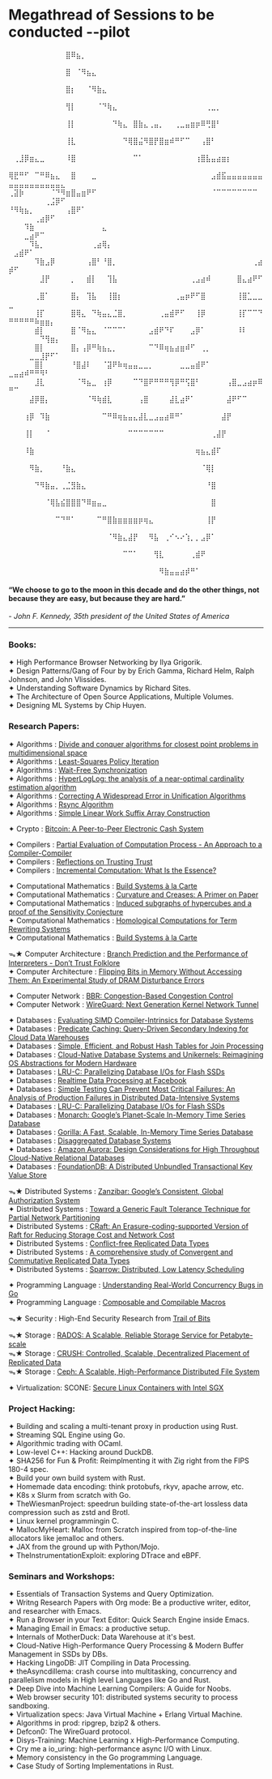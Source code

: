 # Megathread of Sessions to be conducted --pilot
⠀⠀⠀⠀⠀⠀⠀⠀⠀⠀⠀⣿⠿⣦⡀⠀⠀⠀⠀⠀⠀⠀⠀⠀⠀⠀⠀⠀⠀⠀⠀⠀⠀⠀⠀⠀⠀⠀⠀⠀⠀⠀⠀⠀⠀⠀⠀⠀⠀⠀⠀⠀⠀⠀⠀⠀⠀⠀⠀⠀
⠀⠀⠀⠀⠀⠀⠀⠀⠀⠀⠀⣿⠀⠈⠻⣦⣄⠀⠀⠀⠀⠀⠀⠀⠀⠀⠀⠀⠀⠀⠀⠀⠀⠀⠀⠀⠀⠀⠀⠀⠀⠀⠀⠀⠀⠀⠀⠀⠀⠀⠀⠀⠀⠀⠀⠀⠀⠀⠀⠀
⠀⠀⠀⠀⠀⠀⠀⠀⠀⠀⠀⣿⡆⠀⠀⠈⠻⣷⣄⠀⠀⠀⠀⠀⠀⠀⠀⠀⠀⠀⠀⠀⠀⠀⠀⠀⠀⠀⠀⠀⠀⠀⠀⠀⠀⠀⠀⠀⠀⠀⠀⠀⠀⠀⠀⠀⠀⠀⠀⠀
⠀⠀⠀⠀⠀⠀⠀⠀⠀⠀⠀⢻⡇⠀⠀⠀⠀⠈⠙⢷⣄⠀⠀⠀⠀⠀⠀⠀⠀⠀⠀⠀⠀⠀⠀⠀⠀⠀⢀⣀⡀⠀⠀⠀⠀⠀⠀⠀⠀⠀⠀⠀⠀⠀⠀⠀⠀⠀⠀⠀
⠀⠀⠀⠀⠀⠀⠀⠀⠀⠀⠀⢸⡇⠀⠀⠀⠀⠀⠀⠀⠙⢷⣄⠀⣿⣷⣄⢀⣤⡀⠀⠀⢀⣀⣤⣶⡶⠿⢛⣿⠃⠀⠀⠀⠀⠀⠀⠀⠀⠀⠀⠀⠀⠀⠀⠀⠀⠀⠀⠀
⠀⠀⠀⠀⠀⠀⠀⠀⠀⠀⠀⢸⣇⠀⠀⠀⠀⠀⠀⠀⠀⠀⠙⢿⣿⣬⠻⣿⡟⣿⣶⠾⠛⠋⠉⠀⠀⢠⣿⠃⠀⠀⠀⠀⠀⠀⠀⠀⠀⠀⠀⠀⠀⠀⠀⠀⠀⠀⠀⠀
⠀⢀⣸⡿⣶⣄⣀⠀⠀⠀⠀⠸⣿⠀⠀⠀⠀⠀⠀⠀⠀⠀⠀⠀⠉⠁⠀⠀⠀⠀⠀⠀⠀⠀⠀⠀⢰⣿⣧⣤⣴⣶⡆⠀⠀⠀⠀⠀⠀⠀⠀⠀⠀⠀⠀⠀⠀⠀⠀⠀
⢿⣟⠛⠋⠀⠉⠛⠿⣦⣄⠀⠀⣿⠀⠀⠀⣀⠀⠀⠀⠀⠀⠀⠀⠀⠀⠀⠀⠀⠀⠀⠀⠀⠀⠀⠀⠀⠀⠀⣠⣾⣯⣤⣤⣤⣤⣤⣤⣤⣤⣤⣤⣤⣤⣤⣤⣤⣤⣤⣄
⢀⣽⡷⠀⠀⠀⠀⠀⠈⠙⠻⣶⣿⣤⣶⠟⠋⠀⠀⠀⠀⠀⠀⠀⠀⠀⠀⠀⠀⠀⠀⠀⠀⠀⠀⠀⠀⠀⠀⠈⠉⠉⠉⠉⠉⠉⠉⠉⠀⠀⠀⠀⠀⠀⠀⠀⢀⣨⡿⠋
⠘⠻⢷⣦⡀⠀⠀⠀⠀⠀⠀⢠⣿⠟⠁⠀⠀⠀⠀⠀⠀⠀⠀⠀⠀⠀⠀⠀⠀⠀⠀⠀⠀⠀⠀⠀⠀⠀⠀⠀⠀⠀⠀⠀⠀⠀⠀⠀⠀⠀⠀⠀⠀⠀⢀⣴⡿⠋⠀⠀
⠀⠀⠀⠹⣷⠀⠀⠀⠀⠀⠀⠀⠀⠀⠀⠀⠀⠀⣄⠀⠀⠀⠀⠀⠀⠀⠀⠀⠀⠀⠀⠀⠀⠀⠀⠀⠀⠀⠀⠀⠀⠀⠀⠀⠀⠀⠀⠀⠀⠀⠀⠀⣀⣴⠟⠉⠀⠀⠀⠀
⠀⠀⠀⠀⠹⣧⡀⠀⠀⠀⠀⠀⠀⠀⠀⠀⢀⣴⢿⡄⠀⠀⠀⠀⠀⠀⠀⠀⠀⠀⠀⠀⠀⠀⠀⠀⠀⠀⠀⠀⠀⠀⠀⠀⠀⠀⠀⠀⠀⠀⣠⣾⠟⠁⠀⠀⠀⠀⠀⠀               
⠀⠀⠀⠀⠀⠹⣷⣠⡿⠀⠀⠀⠀⠀⠀⢠⣿⠃⠘⣿⡀⠀⠀⠀⠀⠀⠀⠀⠀⠀⠀⠀⠀⠀⠀⠀⠀⠀⠀⠀⠀⠀⠀⠀⠀⠀⠀⢀⣴⡾⠋⠀⠀⠀⠀⠀⠀⠀⠀⠀                                  
⠀⠀⠀⠀⠀⠀⣸⡟⠀⠀⠀⠀⡀⠀⠀⣾⡇⠀⠀⢹⣧⠀⠀⠀⠀⠀⠀⠀⠀⠀⠀⠀⠀⠀⠀⢀⣠⣴⠾⠀⠀⠀⠀⠀⣿⣄⣴⠟⠋⠀⠀⠀⠀⠀⠀⠀⠀⠀⠀⠀
⠀⠀⠀⠀⠀⢀⣿⠁⠀⠀⠀⠀⣿⡄⠀⢹⣧⠀⠀⢸⣿⡆⠀⠀⠀⠀⠀⠀⠀⠀⠀⠀⢀⣤⡶⠟⠋⣿⠀⠀⠀⠀⠀⠀⢸⣿⣁⣀⣀⣀⠀⠀⠀⠀⠀⠀⠀⠀⠀⠀
⠀⠀⠀⠀⠀⢸⡏⠀⠀⠀⠀⠀⣿⢿⣄⠀⠙⢷⣤⣄⣈⣿⡀⠀⠀⠀⠀⠀⠀⢀⣤⣾⠟⠋⠀⠀⢸⡿⠀⠀⠀⠀⠀⠀⢸⡏⠉⠉⠙⠛⠛⠛⠛⠛⠷⣶⣶⡄⠀⠀
⠀⠀⠀⠀⠀⣾⡇⠀⠀⠀⠀⠀⣿⠈⠻⣦⣄⠀⠈⠉⠉⠉⠁⠀⠀⠀⠀⣠⣾⠟⠙⠏⠀⠀⠀⣠⡿⠁⠀⠀⠀⠀⠀⠀⠸⠇⠀⠀⠀⠀⠀⠀⠀⠀⠀⠙⢻⣶⡄⠀                     
⠀⠀⠀⠀⠀⣿⡇⠀⠀⠀⠀⠀⣿⡄⢠⡿⠛⢷⣦⣄⡀⠀⠀⠀⠀⠀⠀⠉⠙⠿⢶⣦⣴⣶⠾⠋⠀⢀⡀⠀⠀⠀⠀⠀⠀⠀⠀⠀⠀⠀⠀⠀⠀⣀⣀⣸⡟⠋⠁⠀
⠀⠀⠀⠀⠀⣿⡇⠀⠀⠀⠀⠀⠘⣿⣼⠇⠀⠀⠈⣽⠟⠷⢶⣤⣤⣀⣀⡀⠀⠀⠀⠀⠀⣀⣀⣤⣾⠟⠁⠀⠀⠀⠀⠀⠀⠀⠀⠀⠀⣀⣤⣴⠾⠛⠛⠻⠃⠀⠀⠀
⠀⠀⠀⠀⠀⣸⣇⠀⠀⠀⠀⠀⠀⠈⠻⣦⣀⠀⢰⡿⠀⠀⠀⠀⠉⠙⣿⠟⠛⠛⠛⢻⡿⠛⢫⣿⠃⠀⠀⠀⠀⠀⢠⣿⣀⣠⣴⡶⠿⠛⠉⠀⠀⠀⠀⠀⠀⠀⠀⠀
⠀⠀⠀⠀⣼⡿⣿⡄⠀⠀⠀⠀⠀⠀⠀⠈⠻⢷⣾⣇⠀⠀⠀⠀⠀⢠⣿⠀⠀⠀⠀⣼⣇⣴⠟⠁⠀⠀⠀⠀⠀⠀⣼⠟⠋⠉⠀⠀⠀⠀⠀⠀⠀⠀⠀⠀⠀⠀⠀⠀
⠀⠀⠀⢰⡿⠀⠹⣷⠀⠀⠀⠀⠀⠀⠀⠀⠀⠀⠉⠛⠿⢶⣦⣤⣄⣼⣇⣀⣠⣤⣴⠿⠛⠁⠀⠀⠀⠀⠀⠀⠀⣼⡟⠀⠀⠀⠀⠀⠀⠀⠀⠀⠀⠀⠀⠀⠀⠀⠀⠀
⠀⠀⠀⢸⡇⠀⠀⠈⠀⠀⠀⠀⠀⠀⠀⠀⠀⠀⠀⠀⠀⠀⠀⠉⠉⠉⠉⠉⠉⠉⠀⠀⠀⠀⠀⠀⠀⠀⠀⢀⣼⡟⠀⠀⠀⠀⠀⠀⠀⠀⠀⠀⠀⠀⠀⠀⠀⠀⠀⠀
⠀⠀⠀⠸⣷⠀⠀⠀⠀⠀⠀⠀⠀⠀⠀⠀⠀⠀⠀⠀⠀⠀⠀⠀⠀⠀⠀⠀⠀⠀⠀⠀⠀⠀⠀⠀⢶⣦⣄⣾⠏⠀⠀⠀⠀⠀⠀⠀⠀⠀⠀⠀⠀⠀⠀⠀⠀⠀⠀⠀
⠀⠀⠀⠀⠻⣷⡀⠀⠀⠀⠘⣷⣄⠀⠀⠀⠀⠀⠀⠀⠀⠀⠀⠀⠀⠀⠀⠀⠀⠀⠀⠀⠀⠀⠀⠀⠀⠈⢿⡇⠀⠀⠀⠀⠀⠀⠀⠀⠀⠀⠀⠀⠀⠀⠀⠀⠀⠀⠀⠀
⠀⠀⠀⠀⠀⠙⠻⣷⣤⡀⢀⣈⣻⣷⣄⠀⠀⠀⠀⠀⠀⠀⠀⠀⠀⠀⠀⠀⠀⠀⠀⠀⠀⠀⠀⠀⠀⠀⠘⣿⠀⠀⠀⠀⠀⠀⠀⠀⠀⠀⠀⠀⠀⠀⠀⠀⠀⠀⠀⠀
⠀⠀⠀⠀⠀⠀⠀⠈⢿⣧⣮⣿⣿⣿⠙⠿⣶⣤⣀⠀⠀⠀⠀⠀⠀⠀⠀⠀⠀⠀⠀⠀⠀⠀⠀⠀⠀⠀⠀⣿⠀⠀⠀⠀⠀⠀⠀⠀⠀⠀⠀⠀⠀⠀⠀⠀⠀⠀⠀⠀
⠀⠀⠀⠀⠀⠀⠀⠀⠀⠉⠙⠛⠁⠀⠀⠀⠀⠉⠛⣿⣷⣶⣶⣶⣶⡶⢶⣄⠀⠀⠀⠀⠀⠀⠀⠀⠀⠀⢸⡟⠀⠀⠀⠀⠀⠀⠀⠀⠀⠀⠀⠀⠀⠀⠀⠀⠀⠀⠀⠀
⠀⠀⠀⠀⠀⠀⠀⠀⠀⠀⠀⠀⠀⠀⠀⠀⠀⠀⠀⠈⠻⣷⣄⣼⡟⠀⠀⠻⣧⠀⢀⠊⠢⠔⢱⡀⡀⣠⡿⠁⠀⠀⠀⠀⠀⠀⠀⠀⠀⠀⠀⠀⠀⠀⠀⠀⠀⠀⠀⠀
⠀⠀⠀⠀⠀⠀⠀⠀⠀⠀⠀⠀⠀⠀⠀⠀⠀⠀⠀⠀⠀⠀⠉⠉⠁⠀⠀⠀⢻⣇⠀⠀⠀⠀⠀⢀⣾⠟⠀⠀⠀⠀⠀⠀⠀⠀⠀⠀⠀⠀⠀⠀⠀⠀⠀⠀⠀⠀⠀⠀
⠀⠀⠀⠀⠀⠀⠀⠀⠀⠀⠀⠀⠀⠀⠀⠀⠀⠀⠀⠀⠀⠀⠀⠀⠀⠀⠀⠀⠀⠻⣷⣤⣤⣴⡾⠛⠁⠀⠀⠀⠀⠀
                      
#### “We choose to go to the moon in this decade and do the other things, not because they are easy, but because they are hard.”
*- John F. Kennedy, 35th president of the United States of America*⠀⠀

--------------------------------------------------------------------------------------------------------------------------------------------------------------------------------------------------------------------------------

### Books:
✦ High Performance Browser Networking by Ilya Grigorik.\
✦ Design Patterns/Gang of Four by by Erich Gamma, Richard Helm, Ralph Johnson, and John Vlissides.\
✦ Understanding Software Dynamics by Richard Sites.\
✦ The Architecture of Open Source Applications, Multiple Volumes.\
✦ Designing ML Systems by Chip Huyen.

### Research Papers:
✦ Algorithms                  : [Divide and conquer algorithms for closest point problems in multidimensional space](http://euro.ecom.cmu.edu/people/faculty/mshamos/1976ShamosBentley.pdf)  
✦ Algorithms                  : [Least-Squares Policy Iteration](https://users.cs.duke.edu/~parr/jmlr03.pdf)\
✦ Algorithms                  : [Wait-Free Synchronization](https://cs.brown.edu/~mph/Herlihy91/p124-herlihy.pdf)\
✦ Algorithms                  : [HyperLogLog: the analysis of a near-optimal cardinality estimation algorithm](https://algo.inria.fr/flajolet/Publications/FlFuGaMe07.pdf)\
✦ Algorithms                  : [Correcting A Widespread Error in Unification Algorithms](https://norvig.com/unify-bug.pdf)\
✦ Algorithms                  : [Rsync Algorithm](https://www.andrew.cmu.edu/course/15-749/READINGS/required/cas/tridgell96.pdf)\
✦ Algorithms                  : [Simple Linear Work Suffix Array Construction](https://www.cs.cmu.edu/~guyb/paralg/papers/KarkkainenSanders03.pdf)


✦ Crypto                      : [Bitcoin: A Peer-to-Peer Electronic Cash System](https://bitcoin.org/bitcoin.pdf)

✦ Compilers                   : [Partial Evaluation of Computation Process - An Approach to a Compiler-Compiler](https://static.aminer.org/pdf/PDF/001/006/665/partial_evaluation_of_computation_process_an_approach_to_a_compiler.pdf)\
✦ Compilers                   : [Reflections on Trusting Trust](https://www.cs.cmu.edu/~rdriley/487/papers/Thompson_1984_ReflectionsonTrustingTrust.pdf)\
✦ Compilers                   : [Incremental Computation: What Is the Essence?](https://arxiv.org/pdf/2312.07946)


✦ Computational Mathematics : [Build Systems à la Carte](https://www.microsoft.com/en-us/research/uploads/prod/2018/03/build-systems.pdf)\
✦ Computational Mathematics : [Curvature and Creases: A Primer on Paper](https://organicorigami.com/thrackle/class/hon394/papers/HuffmanCurvatureAndCreases.pdf)\
✦ Computational Mathematics : [Induced subgraphs of hypercubes and a proof of the Sensitivity Conjecture](http://www.math.emory.edu/~hhuan30/papers/sensitivity_1.pdf)\
✦ Computational Mathematics : [Homological Computations for Term Rewriting Systems](http://math.univ-lyon1.fr/~malbos/Art/hcTRS.pdf)\
✦ Computational Mathematics :  [Build Systems à la Carte](https://www.microsoft.com/en-us/research/uploads/prod/2018/03/build-systems.pdf)


ᯓ★ Computer Architecture      : [Branch Prediction and the Performance of Interpreters - Don’t Trust Folklore](https://inria.hal.science/hal-01100647/document)\
✦ Computer Architecture       : [Flipping Bits in Memory Without Accessing Them: An Experimental Study of DRAM Disturbance Errors](http://users.ece.cmu.edu/~yoonguk/papers/kim-isca14.pdf)

✦ Computer Network            : [BBR: Congestion-Based Congestion Control](https://research.google/pubs/bbr-congestion-based-congestion-control/)\
✦ Computer Network            : [WireGuard: Next Generation Kernel Network Tunnel](https://www.wireguard.com/papers/wireguard.pdf)

✦ Databases                   : [Evaluating SIMD Compiler-Intrinsics for Database Systems](https://lawben.com/publication/autovec-db/)\
✦ Databases                   : [Predicate Caching: Query-Driven Secondary Indexing for Cloud Data Warehouses](https://assets.amazon.science/11/0e/3a9288554485b616fa0c99fe4067/predicate-caching-query-driven-secondary-indexing-for-cloud-data-warehouses.pdf)\
✦ Databases                   : [Simple, Efficient, and Robust Hash Tables for Join Processing](https://db.in.tum.de/~birler/papers/hashtable.pdf)\
✦ Databases                   : [Cloud-Native Database Systems and Unikernels: Reimagining OS Abstractions for Modern Hardware](https://dl.gi.de/server/api/core/bitstreams/9c8435ee-d478-4b0e-9e3f-94f39a9e7090/content)\
✦ Databases                   : [LRU-C: Parallelizing Database I/Os for Flash SSDs](https://dl.acm.org/doi/abs/10.14778/3598581.3598605)\
✦ Databases                   : [Realtime Data Processing at Facebook](https://research.facebook.com/file/2911431619185690/realtime_data_processing_at_facebook.pdf)\
✦ Databases                   : [Simple Testing Can Prevent Most Critical Failures: An Analysis of Production Failures in Distributed Data-Intensive Systems](https://www.usenix.org/system/files/conference/osdi14/osdi14-paper-yuan.pdf)\
✦ Databases                   : [LRU-C: Parallelizing Database I/Os for Flash SSDs](https://dl.acm.org/doi/abs/10.14778/3598581.3598605)\
✦ Databases                   : [Monarch: Google’s Planet-Scale In-Memory Time Series Database](https://storage.googleapis.com/pub-tools-public-publication-data/pdf/d84ab6c93881af998de877d0070a706de7bec6d8.pdf)\
✦ Databases                   : [Gorilla: A Fast, Scalable, In-Memory Time Series Database](https://www.vldb.org/pvldb/vol8/p1816-teller.pdf)\
✦ Databases                   : [Disaggregated Database Systems](https://www.cs.purdue.edu/homes/csjgwang/pubs/SIGMOD23_Tutorial_DisaggregatedDB.pdf)\
✦ Databases                   : [Amazon Aurora: Design Considerations for High Throughput Cloud-Native Relational Databases](https://pages.cs.wisc.edu/~yxy/cs764-f20/papers/aurora-sigmod-17.pdf)\
✦ Databases                   : [FoundationDB: A Distributed Unbundled Transactional Key Value Store](https://www.foundationdb.org/files/fdb-paper.pdf)




ᯓ★ Distributed Systems        : [Zanzibar: Google’s Consistent, Global Authorization System](https://research.google/pubs/pub48190/)\
✦ Distributed Systems         : [Toward a Generic Fault Tolerance Technique for Partial Network Partitioning](https://www.usenix.org/system/files/osdi20-alfatafta.pdf)\
✦ Distributed Systems         : [CRaft: An Erasure-coding-supported Version of Raft for Reducing Storage Cost and Network Cost](https://www.usenix.org/system/files/fast20-wang_zizhong.pdf)\
✦ Distributed Systems         : [Conflict-free Replicated Data Types](https://inria.hal.science/inria-00609399v1/document)\
✦ Distributed Systems         : [A comprehensive study of Convergent and Commutative Replicated Data Types](https://inria.hal.science/file/index/docid/555588/filename/techreport.pdf)\
✦ Distributed Systems         : [Sparrow: Distributed, Low Latency Scheduling](https://people.csail.mit.edu/matei/papers/2013/sosp_sparrow.pdf)



✦ Programming Language        : [Understanding Real-World Concurrency Bugs in Go](https://songlh.github.io/paper/go-study.pdf)\
✦ Programming Language        : [Composable and Compilable Macros](https://www-old.cs.utah.edu/plt/publications/macromod.pdf)

ᯓ★ Security                  : High-End Security Research from [Trail of Bits](https://github.com/trailofbits/publications)


ᯓ★ Storage                  : [RADOS: A Scalable, Reliable Storage Service for Petabyte-scale](https://ceph.com/assets/pdfs/weil-rados-pdsw07.pdf)\
ᯓ★ Storage                  : [CRUSH: Controlled, Scalable, Decentralized Placement of Replicated Data](https://ceph.com/assets/pdfs/weil-crush-sc06.pdf)\
ᯓ★ Storage                  : [Ceph: A Scalable, High-Performance Distributed File System](https://ceph.io/assets/pdfs/weil-ceph-osdi06.pdf)


✦ Virtualization: SCONE: [Secure Linux Containers with Intel SGX](https://www.usenix.org/system/files/conference/osdi16/osdi16-arnautov.pdf)


### Project Hacking:
✦ Building and scaling a multi-tenant proxy in production using Rust.\
✦ Streaming SQL Engine using Go.\
✦ Algorithmic trading with OCaml.\
✦ Low-level C++: Hacking around DuckDB.\
✦ SHA256 for Fun & Profit: Reimplmenting it with Zig right from the FIPS 180-4 spec.\
✦ Build your own build system with Rust.\
✦ Homemade data encoding: think protobufs, rkyv, apache arrow, etc.\
✦ K8s x Slurm from scratch with Go.\
✦ TheWiesmanProject: speedrun building state-of-the-art lossless data compression such as zstd and Brotl.\
✦ Linux kernel programmingin C.\
✦ MallocMyHeart: Malloc from Scratch inspired from top-of-the-line allocators like jemalloc and others.\
✦ JAX from the ground up with Python/Mojo.\
✦ TheInstrumentationExploit: exploring DTrace and eBPF.


### Seminars and Workshops:
✦ Essentials of Transaction Systems and Query Optimization.\
✦ Writng Research Papers with Org mode: Be a productive writer, editor, and researcher with Emacs.\
✦ Run a Browser in your Text Editor: Quick Search Engine inside Emacs.\
✦ Managing Email in Emacs: a productive setup.\
✦ Internals of MotherDuck: Data Warehouse at it's best.\
✦ Cloud-Native High-Performance Query Processing & Modern Buffer Management in SSDs by DBs.\
✦ Hacking LingoDB: JIT Compiling in Data Processing.\
✦ theAsyncdillema: crash course into multitasking, concurrency and parallelism models in High level Languages like Go and Rust.\
✦ Deep Dive into Machine Learning Compilers: A Guide for Noobs.\
✦ Web browser security 101: distributed systems security to process sandboxing.\
✦ Virtualization specs: Java Virtual Machine + Erlang Virtual Machine.\
✦ Algorithms in prod: ripgrep, bzip2 & others.\
✦ Defcon0: The WireGuard protocol.\
✦ Disys-Training: Machine Learning x High-Performance Computing.\
✦ Cry me a io_uring: high-performance async I/O with Linux.\
✦ Memory consistency in the Go programming Language.\
✦ Case Study of Sorting Implementations in Rust.


